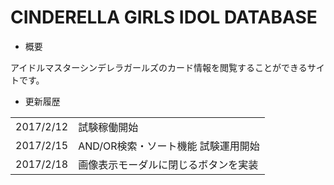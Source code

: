 # CINDERELLA GIRLS IDOL DATABASE
- <p>概要</p>
アイドルマスターシンデレラガールズのカード情報を閲覧することができるサイトです。<br/>

- <p>更新履歴</p>
<table>
	<tr>
		<td>2017/2/12</td>
		<td>試験稼働開始</td>
	</tr>
	<tr>
		<td>2017/2/15</td>
		<td>AND/OR検索・ソート機能 試験運用開始</td>
	</tr>
	<tr>
		<td>2017/2/18</td>
		<td>画像表示モーダルに閉じるボタンを実装</td>
	</tr>
</table>
